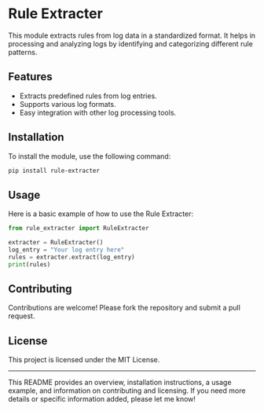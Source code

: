 # Rule Extracter

This module extracts rules from log data in a standardized format. It helps in processing and analyzing logs by identifying and categorizing different rule patterns.

## Features

- Extracts predefined rules from log entries.
- Supports various log formats.
- Easy integration with other log processing tools.

## Installation

To install the module, use the following command:

```sh
pip install rule-extracter
```

## Usage

Here is a basic example of how to use the Rule Extracter:

```python
from rule_extracter import RuleExtracter

extracter = RuleExtracter()
log_entry = "Your log entry here"
rules = extracter.extract(log_entry)
print(rules)
```

## Contributing

Contributions are welcome! Please fork the repository and submit a pull request.

## License

This project is licensed under the MIT License.

---

This README provides an overview, installation instructions, a usage example, and information on contributing and licensing. If you need more details or specific information added, please let me know!